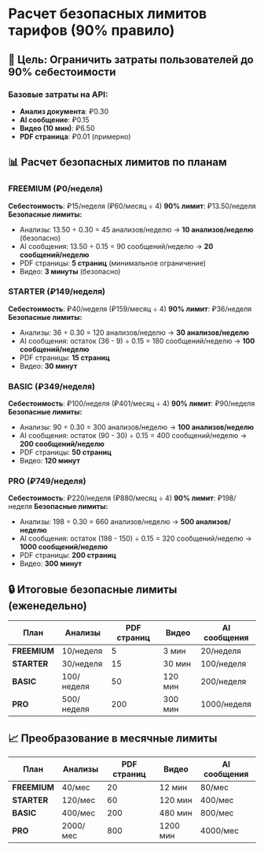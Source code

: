 # Расчет безопасных лимитов тарифов (90% правило)

## 🎯 Цель: Ограничить затраты пользователей до 90% себестоимости

### Базовые затраты на API:
- **Анализ документа**: ₽0.30
- **AI сообщение**: ₽0.15
- **Видео (10 мин)**: ₽6.50
- **PDF страница**: ₽0.01 (примерно)

## 📊 Расчет безопасных лимитов по планам

### FREEMIUM (₽0/неделя)
**Себестоимость**: ₽15/неделя (₽60/месяц ÷ 4)
**90% лимит**: ₽13.50/неделя
**Безопасные лимиты:**
- Анализы: 13.50 ÷ 0.30 = 45 анализов/неделю → **10 анализов/неделю** (безопасно)
- AI сообщения: 13.50 ÷ 0.15 = 90 сообщений/неделю → **20 сообщений/неделю**
- PDF страницы: **5 страниц** (минимальное ограничение)
- Видео: **3 минуты** (безопасно)

### STARTER (₽149/неделя)
**Себестоимость**: ₽40/неделя (₽159/месяц ÷ 4)
**90% лимит**: ₽36/неделя
**Безопасные лимиты:**
- Анализы: 36 ÷ 0.30 = 120 анализов/неделю → **30 анализов/неделю**
- AI сообщения: остаток (36 - 9) ÷ 0.15 = 180 сообщений/неделю → **100 сообщений/неделю**
- PDF страницы: **15 страниц**
- Видео: **30 минут**

### BASIC (₽349/неделя)
**Себестоимость**: ₽100/неделя (₽401/месяц ÷ 4)
**90% лимит**: ₽90/неделя
**Безопасные лимиты:**
- Анализы: 90 ÷ 0.30 = 300 анализов/неделю → **100 анализов/неделю**
- AI сообщения: остаток (90 - 30) ÷ 0.15 = 400 сообщений/неделю → **200 сообщений/неделю**
- PDF страницы: **50 страниц**
- Видео: **120 минут**

### PRO (₽749/неделя)
**Себестоимость**: ₽220/неделя (₽880/месяц ÷ 4)
**90% лимит**: ₽198/неделя
**Безопасные лимиты:**
- Анализы: 198 ÷ 0.30 = 660 анализов/неделю → **500 анализов/неделю**
- AI сообщения: остаток (198 - 150) ÷ 0.15 = 320 сообщений/неделю → **1000 сообщений/неделю**
- PDF страницы: **200 страниц**
- Видео: **300 минут**

## 🔒 Итоговые безопасные лимиты (еженедельно)

| План | Анализы | PDF страниц | Видео | AI сообщения |
|------|---------|-------------|-------|--------------|
| **FREEMIUM** | 10/неделя | 5 | 3 мин | 20/неделя |
| **STARTER** | 30/неделя | 15 | 30 мин | 100/неделя |
| **BASIC** | 100/неделя | 50 | 120 мин | 200/неделя |
| **PRO** | 500/неделя | 200 | 300 мин | 1000/неделя |

## 📈 Преобразование в месячные лимиты

| План | Анализы | PDF страниц | Видео | AI сообщения |
|------|---------|-------------|-------|--------------|
| **FREEMIUM** | 40/мес | 20 | 12 мин | 80/мес |
| **STARTER** | 120/мес | 60 | 120 мин | 400/мес |
| **BASIC** | 400/мес | 200 | 480 мин | 800/мес |
| **PRO** | 2000/мес | 800 | 1200 мин | 4000/мес |